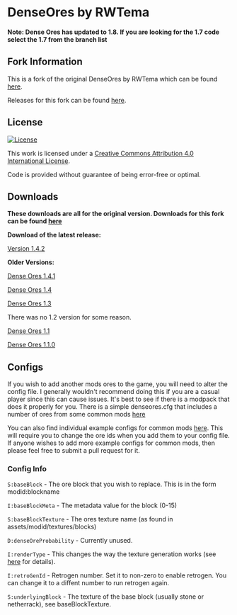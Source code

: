 # DenseOres by RWTema

**Note: Dense Ores has updated to 1.8. If you are looking for the 1.7 code select the 1.7 from the branch list**

## Fork Information

This is a fork of the original DenseOres by RWTema which can be found [here](https://github.com/rwtema/DenseOres).

Releases for this fork can be found [here](https://github.com/TehNut/DenseOres/releases).

## License

[![License](http://i.creativecommons.org/l/by/4.0/88x31)](http://creativecommons.org/licenses/by/4.0/deed.en_GB)

This work is licensed under a [Creative Commons Attribution 4.0 International License](http://creativecommons.org/licenses/by/4.0/deed.en_GB").

Code is provided without guarantee of being error-free or optimal.

## Downloads

**These downloads are all for the original version. Downloads for this fork can be found [here](https://github.com/TehNut/DenseOres/releases)**

**Download of the latest release:** 

[Version 1.4.2](http://www.mediafire.com/download/pkav85stbss1roa/denseores-1.4.2.jar)

**Older Versions:**

[Dense Ores 1.4.1](http://www.mediafire.com/download/leudza3jpd8uvd8/denseores-1.4.1.jar)

[Dense Ores 1.4](http://www.mediafire.com/download/ac7a4hb8cuzm6rb/denseores-1.4.jar)

[Dense Ores 1.3](http://www.mediafire.com/download/vcluluqcd8k0atp/denseores-1.3.jar)

There was no 1.2 version for some reason. 

[Dense Ores 1.1](http://www.mediafire.com/download/7okkg0vqm2zm5z2/denseores-1.1.jar)

[Dense Ores 1.1.0](http://www.mediafire.com/download/5lh66z373w40bx7/denseores-1.0.0.jar)

## Configs

If you wish to add another mods ores to the game, you will need to alter the config file. I generally wouldn't recommend doing this if you are a casual player since this can cause issues. It's best to see if there is a modpack that does it properly for you. There is a simple denseores.cfg that includes a number of ores from some common mods [here](https://github.com/rwtema/DenseOres/blob/master/example_configs/denseores.cfg)

You can also find individual example configs for common mods [here](https://github.com/rwtema/DenseOres/tree/master/example_configs/mods). This will require you to change the ore ids when you add them to your config file. If anyone wishes to add more example configs for common mods, then please feel free to submit a pull request for it.


### Config Info

`S:baseBlock` - The ore block that you wish to replace. This is in the form modid:blockname

`I:baseBlockMeta` - The metadata value for the block (0-15)

`S:baseBlockTexture` - The ores texture name (as found in assets/modid/textures/blocks)

`D:denseOreProbability` - Currently unused.

`I:renderType` - This changes the way the texture generation works (see [here](https://i.imgur.com/CGfhSss.png) for details).

`I:retroGenId` - Retrogen number. Set it to non-zero to enable retrogen. You can change it to a diffent number to run retrogen again.

`S:underlyingBlock` - The texture of the base block (usually stone or netherrack), see baseBlockTexture.
